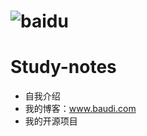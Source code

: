 ![baidu](http://www.baidu.com/img/bdlogo.gif)
=
# Study-notes
* 自我介绍<br>
* 我的博客：www.baudi.com<br>
* 我的开源项目
